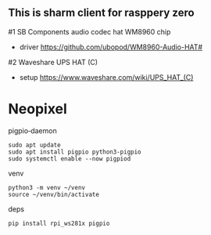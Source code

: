 This is sharm client for rasppery zero
---

#1 SB Components audio codec hat WM8960 chip
- driver https://github.com/ubopod/WM8960-Audio-HAT#

#2 Waveshare UPS HAT (C) 
- setup https://www.waveshare.com/wiki/UPS_HAT_(C)

# Neopixel




pigpio‑daemon
```
sudo apt update
sudo apt install pigpio python3-pigpio
sudo systemctl enable --now pigpiod

```

venv
```
python3 -m venv ~/venv
source ~/venv/bin/activate
```

deps
```
pip install rpi_ws281x pigpio
```
